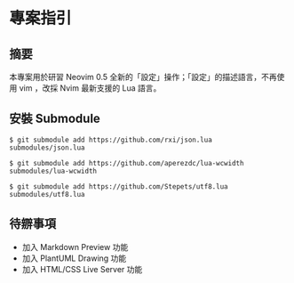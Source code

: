 # 專案指引

## 摘要

本專案用於研習 Neovim 0.5 全新的「設定」操作；「設定」的描述語言，不再使用 vim
，改採 Nvim 最新支援的 Lua 語言。


## 安裝 Submodule

```
$ git submodule add https://github.com/rxi/json.lua submodules/json.lua

$ git submodule add https://github.com/aperezdc/lua-wcwidth
submodules/lua-wcwidth

$ git submodule add https://github.com/Stepets/utf8.lua submodules/utf8.lua
```


## 待辧事項

 - 加入 Markdown Preview 功能
 - 加入 PlantUML Drawing 功能
 - 加入 HTML/CSS Live Server 功能
